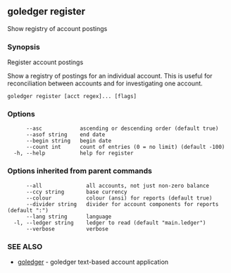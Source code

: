 ## goledger register

Show registry of account postings

### Synopsis

Register account postings

Show a registry of postings for an individual account. This
is useful for reconciliation between accounts and for investigating
one account.


```
goledger register [acct regex]... [flags]
```

### Options

```
      --asc            ascending or descending order (default true)
      --asof string    end date
      --begin string   begin date
      --count int      count of entries (0 = no limit) (default -100)
  -h, --help           help for register
```

### Options inherited from parent commands

```
      --all              all accounts, not just non-zero balance
      --ccy string       base currency
      --colour           colour (ansi) for reports (default true)
      --divider string   divider for account components for reports (default ":")
      --lang string      language
  -l, --ledger string    ledger to read (default "main.ledger")
      --verbose          verbose
```

### SEE ALSO

* [goledger](goledger.md)	 - goledger text-based account application

